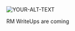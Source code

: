 <picture>
 <source media="(prefers-color-scheme: dark)" srcset="https://64.media.tumblr.com/fddef43eb9d636ef0705539ed1d45215/4e697f7daac2e81c-c2/s540x810/52aeeb75c49e9e9e49506b5f00da468236f8e6f6.gifv">
 <source media="(prefers-color-scheme: light)" srcset=https://64.media.tumblr.com/fddef43eb9d636ef0705539ed1d45215/4e697f7daac2e81c-c2/s540x810/52aeeb75c49e9e9e49506b5f00da468236f8e6f6.gifv">
 <img alt="YOUR-ALT-TEXT" src="YOUR-DEFAULT-IMAGE">
</picture>

RM WriteUps are coming 
